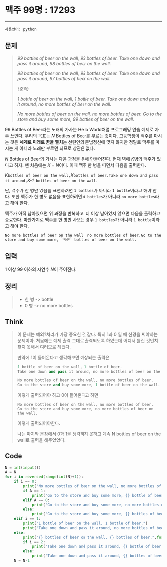 # 맥주 99명 : 17293
---------
```사용언어: python```


## 문제

> *99 bottles of beer on the wall, 99 bottles of beer.
> Take one down and pass it around, 98 bottles of beer on the wall.*
>
> *98 bottles of beer on the wall, 98 bottles of beer.
> Take one down and pass it around, 97 bottles of beer on the wall.*
>
> *(중략)*
>
> *1 bottle of beer on the wall, 1 bottle of beer.
> Take one down and pass it around, no more bottles of beer on the wall.*
>
> *No more bottles of beer on the wall, no more bottles of beer. 
> Go to the store and buy some more, 99 bottles of beer on the wall.*

99 Bottles of Beer라는 노래의 가사는 Hello World처럼 프로그래밍 연습 예제로 자주 쓰인다. 우리의 목표는 *N* Bottles of Beer를 부르는 것이다. 고등학생이 맥주를 마시는 것은 **세계로 미래로 꿈을 펼치는** 선린인의 준법정신에 맞지 않지만 정말로 맥주를 마시는 게 아니라 노래만 부르면 되므로 상관은 없다.

*N* Bottles of Beer의 가사는 다음 과정을 통해 만들어진다. 현재 벽에 *K*병의 맥주가 있다고 하자. 맨 처음에는 *K* = *N*이다. 이때 맥주 한 병을 따면서 다음을 출력한다.

*K*` bottles of beer on the wall, `*K*` bottles of beer.Take one down and pass it around, `*K-1*` bottles of beer on the wall.`

단, 맥주가 한 병만 있음을 표현하려면 `1 bottles`가 아니라 `1 bottle`이라고 해야 한다. 또한 맥주가 한 병도 없음을 표현하려면 `0 bottles`가 아니라 `no more bottles`라고 해야 한다.

맥주가 아직 남아있으면 위 과정을 반복하고, 더 이상 남아있지 않으면 다음을 출력하고 종료한다. 마찬가지로 맥주를 한 병만 사오는 경우 `1 bottles`가 아니라 `1 bottle`이라고 해야 한다.

```
No more bottles of beer on the wall, no more bottles of beer.Go to the store and buy some more, `*N*` bottles of beer on the wall.
```

## 입력

1 이상 99 이하의 자연수 *N*이 주어진다.



## 정리

>+ 한 병 -> bottle
>+ 0 병 -> no more bottles

 ## Think

>이 문제는 예외?처리가 가장 중요한 것 같다. 특히 1과 0 일 때 신경을 써야하는 문제이아. 처음에는 예제 출력 그대로 출력되도록 하였는데 어디서 틀린 것인치 찾지 못해서 여러모로 헤맸다.
>
>만약에 1이 들어온다고 생각해보면 예상되는 출력은 
>
>```python
>1 bottle of beer on the wall, 1 bottle of beer.
>Take one down and pass it around, no more bottles of beer on the wall.
>
>No more bottles of beer on the wall, no more bottles of beer.
>Go to the store and buy some more, 1 bottle of beer on the wall.
>```
>
>이렇게 출력되어야 하고 0이 들어온다고 하면
>
>```pytho
>No more bottles of beer on the wall, no more bottles of beer.
>Go to the store and buy some more, no more bottles of beer on the wall.
>```
>
>이렇게 출력되어야한다. 
>
>나는 마지막 문장에서 0과 1을 생각하지 못하고 계속 N bottles of beer on the wall로 출력을 해주었었다.

## Code

```python
N = int(input())
A = N
for i in reversed(range(int(N)+1)):
    if i == 0:
        print("No more bottles of beer on the wall, no more bottles of beer.")
        if A == 1:
            print("Go to the store and buy some more, {} bottle of beer on the wall.".format(A))
        elif A == 0:
            print("Go to the store and buy some more, no more bottles of beer on the wall.".format(A))
        else:
            print("Go to the store and buy some more, {} bottles of beer on the wall.".format(A))
    elif i == 1:
        print("1 bottle of beer on the wall, 1 bottle of beer.")
        print("Take one down and pass it around, no more bottles of beer on the wall."+'\n')
    else:
        print("{} bottles of beer on the wall, {} bottles of beer.".format(N, N))
        if i == 2:
            print("Take one down and pass it around, {} bottle of beer on the wall.".format(int(N) - 1)+'\n')
        else:
            print("Take one down and pass it around, {} bottles of beer on the wall.".format(int(N) - 1)+'\n')
    N = N-1

```

